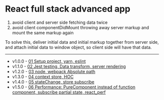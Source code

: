# React full stack advanced app

1. avoid client and server side fetching data twice
1. avoid client componentDidMount throwing away server markup and mount the same markup again

To solve this, deliver initial data and initial markup together from server side, and attach initial data to window object, so client side will have that data.

---

* v1.0.0 - [01 Setup project, yarn, eslint](./docs/01_setup.md)
* v1.1.0 - [02 Jest testing, Data transform, server rendering](./docs/02_fullStack.md)
* v1.2.0 - [03 node, webpack Absolute path](./docs/03_refactor.md)
* v1.3.0 - [04 context store, HOC](./docs/04_context_HOC.md)
* v1.4.0 - [05 stateChange, store subscribe](./docs/05_stateChange.md)
* v1.5.0 - [06 Performance: PureComponent instead of function component, subscribe partial state, react_perf](./docs/06_performance.md)